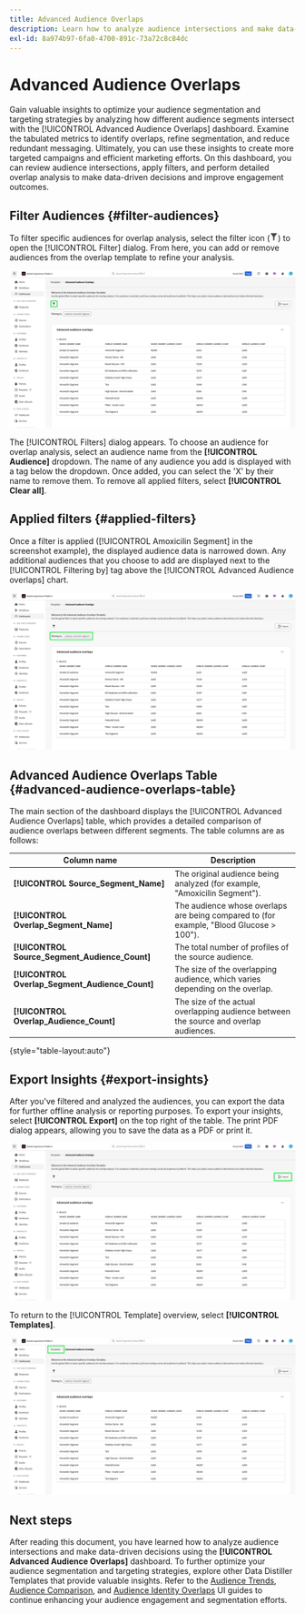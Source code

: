 ```yaml
---
title: Advanced Audience Overlaps
description: Learn how to analyze audience intersections and make data-driven decisions using the Advanced Audience Overlaps dashboard. Filter audiences, compare overlaps, and export insights to improve targeting strategies.
exl-id: 8a974b97-6fa0-4700-891c-73a72c8c84dc
---
```

# Advanced Audience Overlaps

Gain valuable insights to optimize your audience segmentation and targeting strategies by analyzing how different audience segments intersect with the [!UICONTROL Advanced Audience Overlaps] dashboard. Examine the tabulated metrics to identify overlaps, refine segmentation, and reduce redundant messaging. Ultimately, you can use these insights to create more targeted campaigns and efficient marketing efforts. On this dashboard, you can review audience intersections, apply filters, and perform detailed overlap analysis to make data-driven decisions and improve engagement outcomes.

## Filter Audiences {#filter-audiences}

To filter specific audiences for overlap analysis, select the filter icon (![The filter icon.](../../../images/icons/filter-icon-white.png)) to open the [!UICONTROL Filter] dialog. From here, you can add or remove audiences from the overlap template to refine your analysis.

![The Advanced Audience Overlaps view with the filter icon highlighted.](../../images/sql-insights-query-pro-mode/templates/audience-overlaps-filter-icon.png)

The [!UICONTROL Filters] dialog appears. To choose an audience for overlap analysis, select an audience name from the **[!UICONTROL Audience]** dropdown. The name of any audience you add is displayed with a tag below the dropdown. Once added, you can select the 'X' by their name to remove them. To remove all applied filters, select **[!UICONTROL Clear all]**.

## Applied filters {#applied-filters}

Once a filter is applied ([!UICONTROL Amoxicilin Segment] in the screenshot example), the displayed audience data is narrowed down. Any additional audiences that you choose to add are displayed next to the [!UICONTROL Filtering by] tag above the [!UICONTROL Advanced Audience overlaps] chart.

![The Advanced Audience Overlaps dashboard with Filtering by Amoxicilin Segment highlighted.](../../images/sql-insights-query-pro-mode/templates/audience-overlaps-applied-filters.png)

## Advanced Audience Overlaps Table {#advanced-audience-overlaps-table}

The main section of the dashboard displays the [!UICONTROL Advanced Audience Overlaps] table, which provides a detailed comparison of audience overlaps between different segments. The table columns are as follows:

| Column name                        | Description                                                                                  |
|------------------------------------|----------------------------------------------------------------------------------------------|
| **[!UICONTROL Source_Segment_Name]**           | The original audience being analyzed (for example, "Amoxicilin Segment").                   |
| **[!UICONTROL Overlap_Segment_Name]**          | The audience whose overlaps are being compared to (for example, "Blood Glucose > 100").|
| **[!UICONTROL Source_Segment_Audience_Count]** | The total number of profiles of the source audience.                                      |
| **[!UICONTROL Overlap_Segment_Audience_Count]**| The size of the overlapping audience, which varies depending on the overlap.               |
| **[!UICONTROL Overlap_Audience_Count]**        | The size of the actual overlapping audience between the source and overlap audiences.      |

{style="table-layout:auto"}

## Export Insights {#export-insights}

After you've filtered and analyzed the audiences, you can export the data for further offline analysis or reporting purposes. To export your insights, select **[!UICONTROL Export]** on the top right of the table. The print PDF dialog appears, allowing you to save the data as a PDF or print it.

![The Advanced Audience Overlaps view with Export highlighted.](../../images/sql-insights-query-pro-mode/templates/audience-overlaps-export.png)

To return to the [!UICONTROL Template] overview, select **[!UICONTROL Templates]**.

![The Advanced Audience Overlaps view with Templates highlighted.](../../images/sql-insights-query-pro-mode/templates/audience-overlaps-navigation.png)

## Next steps

After reading this document, you have learned how to analyze audience intersections and make data-driven decisions using the **[!UICONTROL Advanced Audience Overlaps]** dashboard. To further optimize your audience segmentation and targeting strategies, explore other Data Distiller Templates that provide valuable insights. Refer to the [Audience Trends](./trends.md), [Audience Comparison](./comparison.md), and [Audience Identity Overlaps](./identity-overlaps.md) UI guides to continue enhancing your audience engagement and segmentation efforts.
